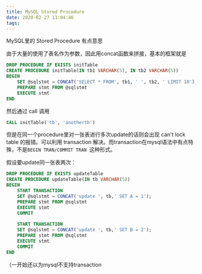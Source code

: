 ```yaml
---
title: MySQL Stored Procedure
date: 2020-02-27 11:04:46
tags:
---
```


MySQL里的 Stored Procedure 有点意思

<!-- more -->

由于大量的使用了表名作为参数，因此用concat函数来拼接，基本的框架就是

```sql
DROP PROCEDURE IF EXISTS initTable
CREATE PROCEDURE initTable(IN tb1 VARCHAR(5), IN tb2 VARCHAR(5))
BEGIN
	SET @sqlstmt = CONCAT('SELECT * FROM', tb1, ' ', tb2, ' LIMIT 10');
	PREPARE stmt FROM @sqlstmt
	EXECUTE stmt
END
```

然后通过 call 调用

```sql
CALL initTable('tb', 'anothertb')
```

但是在同一个procedure里对一张表进行多次update的话则会出现 can't lock table 的报错。可以利用 transaction 解决。而transaction在mysql语法中有点特殊，不是`BEGIN TRAN/COMMIT TRAN `这种形式。

假设要update同一张表两次：

```sql
DROP PROCEDURE IF EXISTS updateTable
CREATE PROCEDURE updateTable(IN tb VARCHAR(5))
BEGIN
	START TRANSACTION
	SET @sqlstmt = CONCAT('update ', tb,' SET A = 1');
	PREPARE stmt FROM @sqlstmt
	EXECUTE stmt
	COMMIT
	
	START TRANSACTION
	SET @sqlstmt = CONCAT('update ', tb,' SET B = 2');
	PREPARE stmt FROM @sqlstmt
	EXECUTE stmt
	COMMIT
END
```

（一开始还以为mysql不支持transaction



